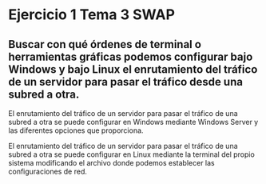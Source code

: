 # Ejercicio 1 Tema 3 SWAP
## Buscar con qué órdenes de terminal o herramientas gráficas podemos configurar bajo Windows y bajo Linux el enrutamiento del tráfico de un servidor para pasar el tráfico desde una subred a otra. 

El enrutamiento del tráfico de un servidor para pasar el tráfico de una subred a otra se puede configurar en Windows mediante Windows Server y las diferentes opciones que proporciona.

El enrutamiento del tráfico de un servidor para pasar el tráfico de una subred a otra se puede configurar en Linux mediante la terminal del propio sistema modificando el archivo donde podemos establecer las configuraciones de red.


